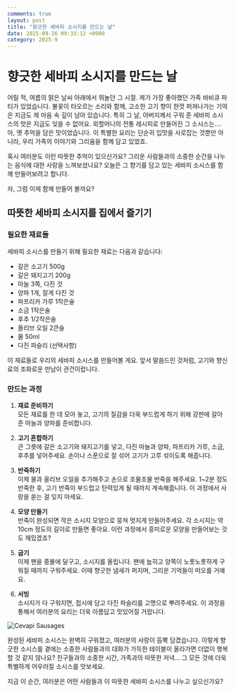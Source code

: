 ```yaml
---
comments: true
layout: post
title: "향긋한 세바피 소시지를 만드는 날"
date: 2025-09-26 09:33:12 +0900
category: 2025-9
---
```


# 향긋한 세바피 소시지를 만드는 날

어릴 적, 여름의 맑은 날씨 아래에서 뛰놀던 그 시절. 제가 가장 좋아했던 가족 바비큐 파티가 있었습니다. 불꽃이 타오르는 소리와 함께, 고소한 고기 향이 한껏 퍼져나가는 기억은 지금도 제 마음 속 깊이 남아 있습니다. 특히 그 날, 아버지께서 구워 준 세바피 소시스의 맛은 지금도 잊을 수 없어요. 외할머니의 전통 레시피로 만들어진 그 소시스는.... 아, 옛 추억을 담은 맛이었습니다. 이 특별한 요리는 단순히 입맛을 사로잡는 것뿐만 아니라, 우리 가족의 이야기와 그리움을 함께 담고 있었죠.

혹시 여러분도 이런 따뜻한 추억이 있으신가요? 그리운 사람들과의 소중한 순간을 나누는 음식에 대한 사랑을 느껴보셨나요? 오늘은 그 향기를 담고 있는 세바피 소시스를 함께 만들어보려고 합니다.

자, 그럼 이제 함께 만들어 볼까요?

## 따뜻한 세바피 소시지를 집에서 즐기기

### 필요한 재료들

세바피 소시스를 만들기 위해 필요한 재료는 다음과 같습니다:

- 갈은 소고기 500g
- 갈은 돼지고기 200g
- 마늘 3쪽, 다진 것
- 양파 1개, 잘게 다진 것
- 파프리카 가루 1작은술
- 소금 1작은술
- 후추 1/2작은술
- 올리브 오일 2큰술
- 물 50ml
- 다진 파슬리 (선택사항)

이 재료들로 우리의 세바피 소시스를 만들어볼 게요. 앞서 말씀드린 것처럼, 고기와 향신료의 조화로운 만남이 관건이랍니다.

### 만드는 과정

1. **재료 준비하기**  
   모든 재료를 한 데 모아 놓고, 고기의 질감을 더욱 부드럽게 하기 위해 강판에 갈아준 마늘과 양파를 준비합니다.

2. **고기 혼합하기**  
   큰 그릇에 갈은 소고기와 돼지고기를 넣고, 다진 마늘과 양파, 파프리카 가루, 소금, 후추를 넣어주세요. 손이나 스푼으로 잘 섞어 고기가 고루 섞이도록 해줍니다.

3. **반죽하기**  
   이제 물과 올리브 오일을 추가해주고 손으로 조물조물 반죽을 해주세요. 1~2분 정도 반죽한 후, 고기 반죽이 부드럽고 탄력있게 될 때까지 계속해줍니다. 이 과정에서 사랑을 쏟는 걸 잊지 마세요.

4. **모양 만들기**  
   반죽이 완성되면 작은 소시지 모양으로 뭉쳐 멋지게 만들어주세요. 각 소시지는 약 10cm 정도의 길이로 만들면 좋아요. 이런 과정에서 흥미로운 모양을 만들어보는 것도 재밌겠죠?

5. **굽기**  
   이제 팬을 중불에 달구고, 소시지를 올립니다. 팬에 눕히고 양쪽이 노릇노릇하게 구워질 때까지 구워주세요. 이때 향긋한 냄새가 퍼지며, 그리운 기억들이 떠오를 거예요.

6. **서빙**  
   소시지가 다 구워지면, 접시에 담고 다진 파슬리를 고명으로 뿌려주세요. 이 과정을 통해서 여러분의 요리는 더욱 아름답고 맛있어질 거랍니다.

![Cevapi Sausages](https://www.themealdb.com/images/media/meals/vc08jn1628769553.jpg)  

완성된 세바피 소시스는 완벽히 구워졌고, 여러분의 사랑이 듬뿍 담겼습니다. 이렇게 향긋한 소시스를 곁에는 소중한 사람들과의 대화가 가득한 테이블이 올라가면 더없이 행복할 것 같지 않나요? 친구들과의 소중한 시간, 가족과의 따뜻한 저녁... 그 모든 것에 더욱 특별하게 어우러질 소시스를 맛보세요.

지금 이 순간, 여러분은 어떤 사람들과 이 따뜻한 세바피 소시스를 나누고 싶으신가요?
